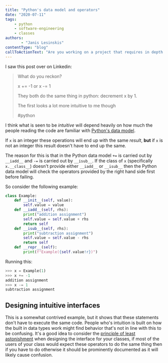 ```yaml
---
title: "Python's data model and operators"
date: "2020-07-11"
tags:
    - python
    - software-engineering
    - classes
authors:
       - "Janis Lesinskis"
contentType: "blog"
callToActionText: "Are you working on a project that requires in depth knowledge of Python? Get in touch today."
---
```


I saw this post over on Linkedin:

> What do you reckon?
>
> x += -1
> or
> x -= 1
> 
> They both do the same thing in python: decrement x by 1.
>
> The first looks a lot more intuitive to me though
> 
> #python

I think what is seen to be *intuitive* will depend heavily on how much the people reading the code are familiar with [Python's data model](https://docs.python.org/3/reference/datamodel.html).

If `x` is an integer these operations will end up with the same *result*, **but** if `x` is not an integer this result doesn't have to end up the same.

The reason for this is that in the Python data model `+=` is carried out by `__iadd__` and `-=` is carried out by `__isub__`. If the class of `x` (specifically `x.__class__`) doesn't provide either `__iadd__` or `__isub__` then the Python data model will check the operators provided by the right hand side first before failing.

So consider the following example:

```python
class Example:
    def __init__(self, value):
        self.value = value
    def __iadd__(self, rhs):
        print("addition assignment")
        self.value = self.value + rhs
        return self
    def __isub__(self, rhs):
        print("subtraction assignment")
        self.value = self.value - rhs
        return self
    def __repr__(self):
        print(f"Example({self.value!r})")
```

Running this:

```python
>>> x = Example(1)
>>> x += -1
addition assignment
>>> x -= 1
subtraction assignment
```

## Designing intuitive interfaces

This is a somewhat contrived example, but it shows that these statements don't have to execute the same code.
People who's intuition is built on how the built in data types work might find behavior that's not in line with this to be confusing.
It's a good idea to consider the [principle of least astonishment](https://en.wikipedia.org/wiki/Principle_of_least_astonishment) when designing the interface for your classes, if most of the users of your class would expect these operators to do the same thing then if you have to do otherwise it should be prominently documented as it will likely cause confusion.
